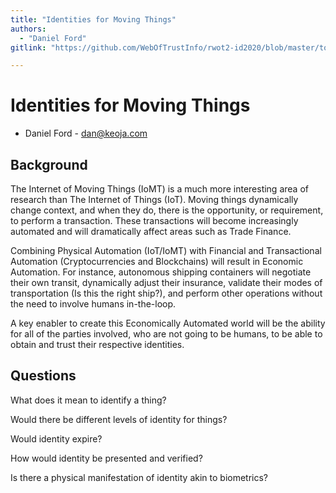 ```yaml
---
title: "Identities for Moving Things"
authors:
  - "Daniel Ford"
gitlink: "https://github.com/WebOfTrustInfo/rwot2-id2020/blob/master/topics-and-advance-readings/IdentitiesForMovingThings.md"

---
```


# Identities for Moving Things
* Daniel Ford - dan@keoja.com

## Background

The Internet of Moving Things (IoMT) is a much more interesting area
of research than The Internet of Things (IoT).  Moving things
dynamically change context, and when they do, there is the
opportunity, or requirement, to perform a transaction.  These
transactions will become increasingly automated and will dramatically
affect areas such as Trade Finance.

Combining Physical Automation (IoT/IoMT) with Financial and
Transactional Automation (Cryptocurrencies and Blockchains) will
result in Economic Automation.  For instance, autonomous shipping
containers will negotiate their own transit, dynamically adjust their
insurance, validate their modes of transportation (Is this the right
ship?), and perform other operations without the need to involve
humans in-the-loop.

A key enabler to create this Economically Automated world will be the
ability for all of the parties involved, who are not going to be
humans, to be able to obtain and trust their respective identities.

## Questions

What does it mean to identify a thing?

Would there be different levels of identity for things?

Would identity expire?

How would identity be presented and verified?

Is there a physical manifestation of identity akin to biometrics?

